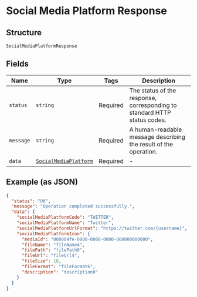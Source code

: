 
# Social Media Platform Response

## Structure

`SocialMediaPlatformResponse`

## Fields

| Name | Type | Tags | Description |
|  --- | --- | --- | --- |
| `status` | `string` | Required | The status of the response, corresponding to standard HTTP status codes. |
| `message` | `string` | Required | A human-readable message describing the result of the operation. |
| `data` | [`SocialMediaPlatform`](../../doc/models/social-media-platform.md) | Required | - |

## Example (as JSON)

```json
{
  "status": "OK",
  "message": "Operation completed successfully.",
  "data": {
    "socialMediaPlatformCode": "TWITTER",
    "socialMediaPlatformName": "Twitter",
    "socialMediaPlatformUrlFormat": "https://twitter.com/{username}",
    "socialMediaPlatformIcon": {
      "mediaId": "000004fe-0000-0000-0000-000000000000",
      "fileName": "fileName4",
      "filePath": "filePath0",
      "fileUrl": "fileUrl4",
      "fileSize": 18,
      "fileFormat": "fileFormat6",
      "description": "description0"
    }
  }
}
```

